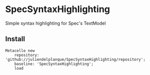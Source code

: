 # SpecSyntaxHighlighting
Simple syntax highlighting for Spec's TextModel

## Install
```
Metacello new
	repository: 'github://juliendelplanque/SpecSyntaxHighlighting/repository';
	baseline: 'SpecSyntaxHighlighting';
	load
```
